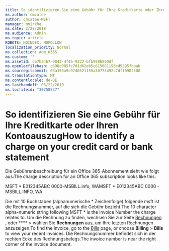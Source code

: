```yaml
---
title: So identifizieren Sie eine Gebühr für Ihre Kreditkarte oder Ihren Kontoauszug
ms.author: cmcatee
author: cmcatee-MSFT
manager: mnirkhe
ms.date: 2/28/2018
ms.audience: Admin
ms.topic: article
ROBOTS: NOINDEX, NOFOLLOW
localization_priority: Normal
ms.collection: Adm_O365
ms.custom: ''
ms.assetid: db7b34b7-0843-4f4b-9222-bfb998b860df
ms.openlocfilehash: c698c085fc7d1d62eb5c615061198cd5395fbbab
ms.sourcegitcommit: 03a156a9c9740521155a30775492c7dff0982588
ms.translationtype: MT
ms.contentlocale: de-DE
ms.lasthandoff: 03/22/2019
ms.locfileid: "30758537"
---
```

# <a name="how-to-identify-a-charge-on-your-credit-card-or-bank-statement"></a><span data-ttu-id="ecc05-102">So identifizieren Sie eine Gebühr für Ihre Kreditkarte oder Ihren Kontoauszug</span><span class="sxs-lookup"><span data-stu-id="ecc05-102">How to identify a charge on your credit card or bank statement</span></span>

<span data-ttu-id="ecc05-103">Die Gebührenbeschreibung für ein Office 365-Abonnement sieht wie folgt aus:</span><span class="sxs-lookup"><span data-stu-id="ecc05-103">The charge description for an Office 365 subscription looks like this:</span></span>
  
<span data-ttu-id="ecc05-104">MSFT \* E012345ABC 0000-MSBILL.info, WA</span><span class="sxs-lookup"><span data-stu-id="ecc05-104">MSFT \* E012345ABC 0000 - MSBILL.INFO, WA</span></span>
  
<span data-ttu-id="ecc05-105">Die mit 10 Buchstaben (alphanumerische \* Zeichenfolge) folgende msft ist die Rechnungsnummer, auf die sich die Gebühr bezieht.</span><span class="sxs-lookup"><span data-stu-id="ecc05-105">The 10 character alpha-numeric string following MSFT \* is the Invoice Number the charge relates to.</span></span> <span data-ttu-id="ecc05-106">Um die Rechnung zu finden, wechseln Sie zur Seite [Rechnungen](https://go.microsoft.com/fwlink/p/?linkid=848039) , oder \*\*\*\* \> wählen Sie **Rechnungen** aus, um Ihre letzten Rechnungen anzuzeigen.</span><span class="sxs-lookup"><span data-stu-id="ecc05-106">To find the invoice, go to the [Bills](https://go.microsoft.com/fwlink/p/?linkid=848039) page, or choose **Billing** \> **Bills** to view your recent invoices.</span></span> <span data-ttu-id="ecc05-107">Die Rechnungsnummer befindet sich in der rechten Ecke des Rechnungsbelegs.</span><span class="sxs-lookup"><span data-stu-id="ecc05-107">The invoice number is near the right corner of the invoice document.</span></span> 
  


